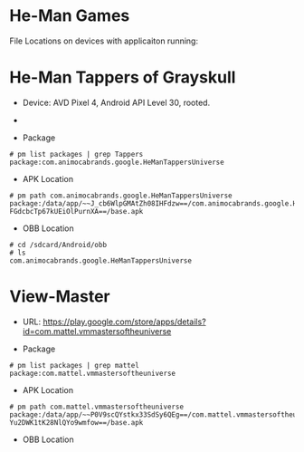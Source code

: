 # He-Man Games

File Locations on devices with applicaiton running:

# He-Man Tappers of Grayskull

* Device: AVD Pixel 4, Android API Level 30, rooted.
* 

* Package

```
# pm list packages | grep Tappers
package:com.animocabrands.google.HeManTappersUniverse
```
* APK Location

```
# pm path com.animocabrands.google.HeManTappersUniverse
package:/data/app/~~J_cb6WlpGMAtZh08IHFdzw==/com.animocabrands.google.HeManTappersUniverse-FGdcbcTp67kUEiOlPurnXA==/base.apk
```

* OBB Location

```
# cd /sdcard/Android/obb
# ls
com.animocabrands.google.HeManTappersUniverse
```

# View-Master

* URL: https://play.google.com/store/apps/details?id=com.mattel.vmmastersoftheuniverse 

* Package

```
# pm list packages | grep mattel
package:com.mattel.vmmastersoftheuniverse
```

* APK Location

```
# pm path com.mattel.vmmastersoftheuniverse
package:/data/app/~~P0V9scQYstkx33SdSy6QEg==/com.mattel.vmmastersoftheuniverse-Yu2DWK1tK28NlQYo9wmfow==/base.apk
```
* OBB Location



